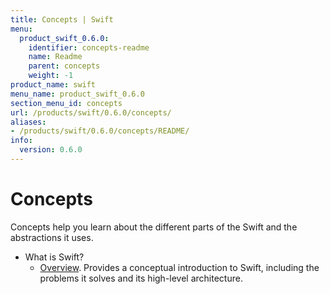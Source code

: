 ```yaml
---
title: Concepts | Swift
menu:
  product_swift_0.6.0:
    identifier: concepts-readme
    name: Readme
    parent: concepts
    weight: -1
product_name: swift
menu_name: product_swift_0.6.0
section_menu_id: concepts
url: /products/swift/0.6.0/concepts/
aliases:
- /products/swift/0.6.0/concepts/README/
info:
  version: 0.6.0
---
```


# Concepts

Concepts help you learn about the different parts of the Swift and the abstractions it uses.

- What is Swift?
  - [Overview](/products/swift/0.6.0/concepts/what-is-swift/overview). Provides a conceptual introduction to Swift, including the problems it solves and its high-level architecture.
